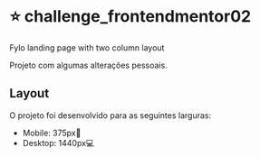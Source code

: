 # ⭐ challenge_frontendmentor02

Fylo landing page with two column layout

Projeto com algumas alterações pessoais.

## Layout

O projeto foi desenvolvido para as seguintes larguras:

- Mobile: 375px📱
- Desktop: 1440px💻
